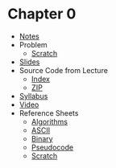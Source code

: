 # Chapter 0

* [Notes](notes)
* Problem
  * [Scratch](https://docs.cs50.net/2019/ap/problems/scratch/scratch.html)
* [Slides](https://cdn.cs50.net/2018/fall/lectures/0/lecture0.pdf)
* Source Code from Lecture
  * [Index](https://cdn.cs50.net/2018/fall/lectures/0/src0/)
  * [ZIP](https://cdn.cs50.net/2018/fall/lectures/0/src0.zip)
* [Syllabus](http://ap.cs50.school/syllabus)
* [Video](https://video.cs50.net/2018/fall/lectures/0)
* Reference Sheets
  * [Algorithms](https://ap.cs50.school/assets/pdfs/algorithms.pdf)
  * [ASCII](https://ap.cs50.school/assets/pdfs/ascii.pdf)
  * [Binary](https://ap.cs50.school/assets/pdfs/binary.pdf)
  * [Pseudocode](https://ap.cs50.school/assets/pdfs/pseudocode.pdf)
  * [Scratch](https://ap.cs50.school/assets/pdfs/scratch.pdf)
